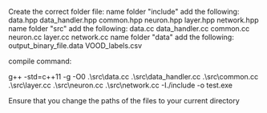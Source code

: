 Create the correct folder file:
name folder "include" add the following:
    data.hpp
    data_handler.hpp
    common.hpp
    neuron.hpp
    layer.hpp
    network.hpp
name folder "src" add the following:
    data.cc
    data_handler.cc
    common.cc
    neuron.cc
    layer.cc
    network.cc
name folder "data" add the following:
    output_binary_file.data
    VOOD_labels.csv

compile command:

g++ -std=c++11 -g -O0 .\src\data.cc .\src\data_handler.cc .\src\common.cc .\src\layer.cc .\src\neuron.cc .\src\network.cc -I./include -o test.exe

Ensure that you change the paths of the files to your current directory
